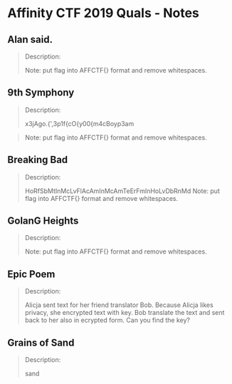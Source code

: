# Affinity CTF 2019 Quals - Notes 

## Alan said.
> Description:
>
> Note: put flag into AFFCTF{} format and remove whitespaces.

## 9th Symphony
> Description:
>
> x3jAgo.{',3p1f{cO{y00{m4cBoyp3am

> Note: put flag into AFFCTF{} format and remove whitespaces.

## Breaking Bad
> Description:
>
> HoRfSbMtInMcLvFlAcAmInMcAmTeErFmInHoLvDbRnMd
> Note: put flag into AFFCTF{} format and remove whitespaces.


## GolanG Heights
> Description:
>
> Note: put flag into AFFCTF{} format and remove whitespaces.


## Epic Poem
> Description:
>
> Alicja sent text for her friend translator Bob. Because Alicja likes privacy, she encrypted text with key. Bob translate the text and sent back to her also in ecrypted form. Can you find the key?



## Grains of Sand
> Description:
>
> sand